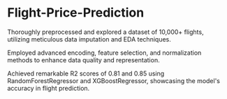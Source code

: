 # Flight-Price-Prediction
Thoroughly preprocessed and explored a dataset of 10,000+ flights, utilizing meticulous data imputation and EDA techniques.

Employed advanced encoding, feature selection, and normalization methods to enhance data quality and representation.

Achieved remarkable R2 scores of 0.81 and 0.85 using RandomForestRegressor and XGBoostRegressor, showcasing the model's accuracy in flight prediction.
